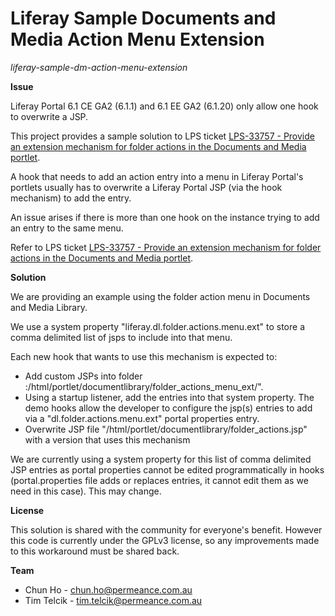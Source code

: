 # Liferay Sample Documents and Media Action Menu Extension

*liferay-sample-dm-action-menu-extension*


**Issue**

Liferay Portal 6.1 CE GA2 (6.1.1) and 6.1 EE GA2 (6.1.20) only allow one hook to overwrite a JSP.

This project provides a sample solution to LPS ticket [LPS-33757 - Provide an extension mechanism for folder actions in the Documents and Media portlet](http://issues.liferay.com/browse/LPS-33757).  

A hook that needs to add an action entry into a menu in Liferay Portal's portlets usually has to overwrite a Liferay Portal JSP (via the hook mechanism) to add the entry.

An issue arises if there is more than one hook on the instance trying to add an entry to the same menu. 

Refer to LPS ticket [LPS-33757 - Provide an extension mechanism for folder actions in the Documents and Media portlet](http://issues.liferay.com/browse/LPS-33757).


**Solution**

We are providing an example using the folder action menu in Documents and Media Library.

We use a system property "liferay.dl.folder.actions.menu.ext" to store a comma delimited list of jsps to include into that menu.

Each new hook that wants to use this mechanism is expected to:
 * Add custom JSPs into folder :/html/portlet/documentlibrary/folder_actions_menu_ext/". 
 * Using a startup listener, add the entries into that system property. The demo hooks allow the developer to configure the jsp(s) entries to add via a "dl.folder.actions.menu.ext" portal properties entry.
 * Overwrite JSP file "/html/portlet/documentlibrary/folder_actions.jsp" with a version that uses this mechanism

We are currently using a system property for this list of comma delimited JSP entries as portal properties cannot be edited  programmatically in hooks (portal.properties file adds or replaces entries, it cannot edit them as we need in this case). 
This may change.


**License**

This solution is shared with the community for everyone's benefit. However this code is currently under the GPLv3 license, so any improvements made to this workaround must be shared back. 


**Team**

* Chun Ho - chun.ho@permeance.com.au
* Tim Telcik - tim.telcik@permeance.com.au


